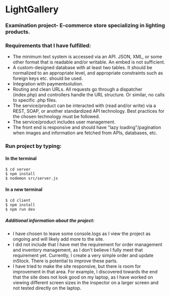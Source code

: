 # LightGallery

### Examination project-  E-commerce store specializing in lighting products.

### Requirements that I have fulfilled:

- The minimum text system is accessed via an API. JSON, XML, or some other format that is readable and/or writable. An embed is not sufficient.
- A custom-designed database with at least two tables. It should be normalized to an appropriate level, and appropriate constraints such as foreign keys etc. should be used.
- Integration with paymentsolution.
- Routing and clean URLs. All requests go through a dispatcher (index.php) and controllers handle the URL structure. Or similar, no calls to specific .php files.
- The service/product can be interacted with (read and/or write) via a REST, SOAP, or another standardized API technology. Best practices for the chosen technology must be followed.
- The service/product includes user management.
- The front end is responsive and should have "lazy loading"/pagination when images and information are fetched from APIs, databases, etc.

### Run project by typing:


#### In the terminal
```
$ cd server
$ npm install
$ nodemon src/server.js
```
#### In a new terminal
```
$ cd client
$ npm install
$ npm run dev
```

##### Additional information about the project:
- I have chosen to leave some console.logs as I view the project as ongoing and will likely add more to the site.
- I did not include that I have met the requirement for order management and inventory management, as I don't believe I fully meet that requirement yet. Currently, I create a very simple order and update inStock. There is potential to improve these parts.
- I have tried to make the site responsive, but there is room for improvement in that area. For example, I discovered towards the end that the site does not look good on my laptop, as I have worked on viewing different screen sizes in the inspector on a larger screen and not tested directly on the laptop.



